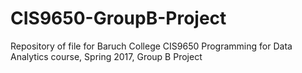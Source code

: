 # CIS9650-GroupB-Project
Repository of file for Baruch College CIS9650 Programming for Data Analytics course, Spring 2017, Group B Project
